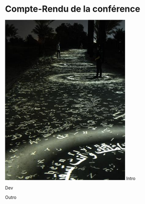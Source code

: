 # Compte-Rendu de la conférence

![Image de l'exposition Translation Stream](Médias/exposition_translation_stream.jpg)
Intro

Dev

Outro

